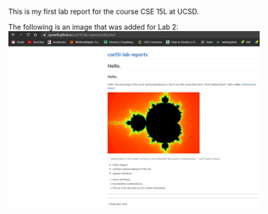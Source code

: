 This is my first lab report for the course CSE 15L at UCSD.

The following is an image that was added for Lab 2:
![Image](Lab2Image.jpg)